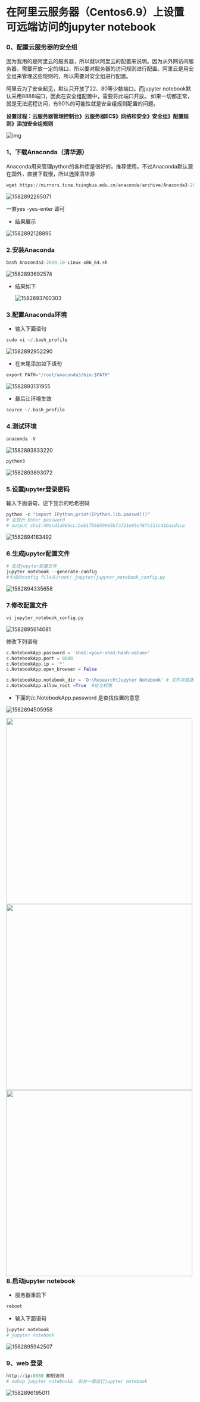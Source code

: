 # 在阿里云服务器（Centos6.9）上设置可远端访问的jupyter notebook

### 0、配置云服务器的安全组

因为我用的是阿里云的服务器，所以就以阿里云的配置来说明。因为从外网访问服务器，需要开放一定的端口，所以要对服务器的访问规则进行配置。阿里云是用安全组来管理这些规则的，所以需要对安全组进行配置。

阿里云为了安全起见，默认只开放了22、80等少数端口。而jupyter notebook默认采用8888端口，因此在安全组配置中，需要将此端口开放。
 如果一切都正常，就是无法远程访问，有90%的可能性就是安全组规则配置的问题。

 **设置过程：云服务器管理控制台》云服务器ECS》网络和安全》安全组》配置规则》添加安全组规则**



![img](https:////upload-images.jianshu.io/upload_images/8063725-acacca50113f6537.png?imageMogr2/auto-orient/strip|imageView2/2/w/596/format/webp)



### 1、下载Anaconda（清华源）

Anaconda用来管理python的各种库是很好的，推荐使用。不过Anaconda默认源在国外，直接下载慢，所以选择清华源

```python
wget https://mirrors.tuna.tsinghua.edu.cn/anaconda/archive/Anaconda3-2019.10-Linux-x86_64.sh
```

![1582892265071](C:\Users\David\AppData\Roaming\Typora\typora-user-images\1582892265071.png)

一直yes -yes-enter 即可

* 结果展示

![1582892128895](C:\Users\David\AppData\Roaming\Typora\typora-user-images\1582892128895.png)

### 2.安装Anaconda

```python
bash Anaconda3-2019.10-Linux-x86_64.sh
```

![1582893692574](C:\Users\David\AppData\Roaming\Typora\typora-user-images\1582893692574.png)

* 结果如下

  ![1582893760303](C:\Users\David\AppData\Roaming\Typora\typora-user-images\1582893760303.png)

### 3.配置Anaconda环境

* 输入下面语句

```python
sudo vi ~/.bash_profile
```

![1582892952290](C:\Users\David\AppData\Roaming\Typora\typora-user-images\1582892952290.png)

* 在末尾添加如下语句

```python
export PATH="/root/anaconda3/bin:$PATH"
```

![1582893131955](C:\Users\David\AppData\Roaming\Typora\typora-user-images\1582893131955.png)

* 最后让环境生效

```python
source ~/.bash_profile
```

### 4.测试环境

```python
anaconda -V
```

![1582893833220](C:\Users\David\AppData\Roaming\Typora\typora-user-images\1582893833220.png)

```python
python3
```

![1582893893072](C:\Users\David\AppData\Roaming\Typora\typora-user-images\1582893893072.png)

### 5.设置jupyter登录密码

输入下面语句，记下显示的哈希密码

```python
python -c "import IPython;print(IPython.lib.passwd())"
# 会提示 Enter password
# output sha1:49acd1a985cc:beb1fb6859665bfa721e65e78fc511c41basdasa
```

![1582894163492](C:\Users\David\AppData\Roaming\Typora\typora-user-images\1582894163492.png)

### 6.生成jupyter配置文件

```python
# 生成jupyter配置文件
jupyter notebook --generate-config
#生成的config file在/root/.jupyter/jupyter_notebook_config.py
```

![1582894335658](C:\Users\David\AppData\Roaming\Typora\typora-user-images\1582894335658.png)

### 7.修改配置文件

```python
vi jupyter_notebook_config.py 
```

![1582895614081](C:\Users\David\AppData\Roaming\Typora\typora-user-images\1582895614081.png)

修改下列语句

```python
c.NotebookApp.password = 'sha1:<your-sha1-hash-value>'
c.NotebookApp.port = 8888
c.NotebookApp.ip = '*'
c.NotebookApp.open_browser = False

c.NotebookApp.notebook_dir = 'D:\Research\Jupyter Notebook' # 文件存放路径
c.NotebookApp.allow_root =True  #给与权限
```

* 下面的/c.NotebookApp.password 是查找位置的意思

![1582894505958](C:\Users\David\AppData\Roaming\Typora\typora-user-images\1582894505958.png)

<img src='C:\Users\David\AppData\Roaming\Typora\typora-user-images\1582894621292.png' align='left' style=' width:500px;height:500 px'/>

<img src='C:\Users\David\AppData\Roaming\Typora\typora-user-images\1582894779971.png' align='left' style=' width:500px;height:500 px'/>

<img src='C:\Users\David\AppData\Roaming\Typora\typora-user-images\1582894821436.png' align='left' style=' width:500px;height500 px'/>

### 8.启动jupyter notebook

* 服务器重启下

```python
reboot
```

* 输入下面语句

```python
jupyter notebook
# jupyter notebook
```

![1582895942507](C:\Users\David\AppData\Roaming\Typora\typora-user-images\1582895942507.png)

### 9、web 登录

```python
http://ip:8888 即刻访问
# nohup jupyter notebook&  后台一直运行jupyter notebook
```

![1582896195011](C:\Users\David\AppData\Roaming\Typora\typora-user-images\1582896195011.png)